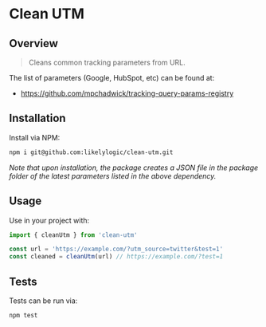 # Clean UTM

## Overview

> Cleans common tracking parameters from URL.

The list of parameters (Google, HubSpot, etc) can be found at:

- https://github.com/mpchadwick/tracking-query-params-registry

## Installation

Install via NPM:

```bash
npm i git@github.com:likelylogic/clean-utm.git
```

_Note that upon installation, the package creates a JSON file in the package folder of the latest parameters listed in the above dependency._

## Usage

Use in your project with:

```js
import { cleanUtm } from 'clean-utm'

const url = 'https://example.com/?utm_source=twitter&test=1'
const cleaned = cleanUtm(url) // https://example.com/?test=1
```

## Tests

Tests can be run via:

```bash
npm test
```
